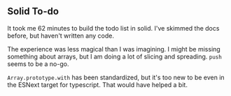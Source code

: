 ## Solid To-do

It took me 62 minutes to build the todo list in solid.  I've skimmed the docs before, but haven't written any code.

The experience was less magical than I was imagining.  I might be missing something about arrays, but I am doing a lot of slicing and spreading.  `push` seems to be a no-go.

`Array.prototype.with` has been standardized, but it's too new to be even in the ESNext target for typescript.  That would have helped a bit.

